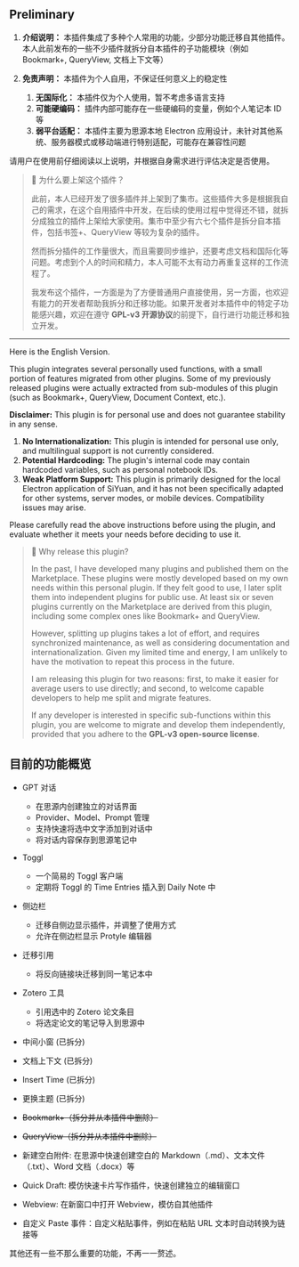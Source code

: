 
## Preliminary

1. **介绍说明：**  本插件集成了多种个人常用的功能，少部分功能迁移自其他插件。本人此前发布的一些不少插件就拆分自本插件的子功能模块（例如 Bookmark+, QueryView, 文档上下文等）
2. **免责声明：**  本插件为个人自用，不保证任何意义上的稳定性

    1. **无国际化：**  本插件仅为个人使用，暂不考虑多语言支持
    2. **可能硬编码：**  插件内部可能存在一些硬编码的变量，例如个人笔记本 ID 等
    3. **弱平台适配：**  本插件主要为思源本地 Electron 应用设计，未针对其他系统、服务器模式或移动端进行特别适配，可能存在兼容性问题

请用户在使用前仔细阅读以上说明，并根据自身需求进行评估决定是否使用。

> 🤔 为什么要上架这个插件？
>
> 此前，本人已经开发了很多插件并上架到了集市。这些插件大多是根据我自己的需求，在这个自用插件中开发，在后续的使用过程中觉得还不错，就拆分成独立的插件上架给大家使用。集市中至少有六七个插件是拆分自本插件，包括书签+、QueryView 等较为复杂的插件。
>
> 然而拆分插件的工作量很大，而且需要同步维护，还要考虑文档和国际化等问题。考虑到个人的时间和精力，本人可能不太有动力再重复这样的工作流程了。
>
> 我发布这个插件，一方面是为了方便普通用户直接使用，另一方面，也欢迎有能力的开发者帮助我拆分和迁移功能。如果开发者对本插件中的特定子功能感兴趣，欢迎在遵守 **GPL-v3 开源协议**的前提下，自行进行功能迁移和独立开发。

---

Here is the English Version.

This plugin integrates several personally used functions, with a small portion of features migrated from other plugins. Some of my previously released plugins were actually extracted from sub-modules of this plugin (such as Bookmark+, QueryView, Document Context, etc.).

**Disclaimer:**  This plugin is for personal use and does not guarantee stability in any sense.

1. **No Internationalization:**  This plugin is intended for personal use only, and multilingual support is not currently considered.
2. **Potential Hardcoding:**  The plugin's internal code may contain hardcoded variables, such as personal notebook IDs.
3. **Weak Platform Support:**  This plugin is primarily designed for the local Electron application of SiYuan, and it has not been specifically adapted for other systems, server modes, or mobile devices. Compatibility issues may arise.

Please carefully read the above instructions before using the plugin, and evaluate whether it meets your needs before deciding to use it.

> 🤔 Why release this plugin?
>
> In the past, I have developed many plugins and published them on the Marketplace. These plugins were mostly developed based on my own needs within this personal plugin. If they felt good to use, I later split them into independent plugins for public use. At least six or seven plugins currently on the Marketplace are derived from this plugin, including some complex ones like Bookmark+ and QueryView.
>
> However, splitting up plugins takes a lot of effort, and requires synchronized maintenance, as well as considering documentation and internationalization. Given my limited time and energy, I am unlikely to have the motivation to repeat this process in the future.
>
> I am releasing this plugin for two reasons: first, to make it easier for average users to use directly; and second, to welcome capable developers to help me split and migrate features.
>
> If any developer is interested in specific sub-functions within this plugin, you are welcome to migrate and develop them independently, provided that you adhere to the **GPL-v3 open-source license**.

## 目前的功能概览

* GPT 对话

  * 在思源内创建独立的对话界面
  * Provider、Model、Prompt 管理
  * 支持快速将选中文字添加到对话中
  * 将对话内容保存到思源笔记中
* Toggl

  * 一个简易的 Toggl 客户端
  * 定期将 Toggl 的 Time Entries 插入到 Daily Note 中
* 侧边栏

  * 迁移自侧边显示插件，并调整了使用方式
  * 允许在侧边栏显示 Protyle 编辑器
* 迁移引用

  * 将反向链接块迁移到同一笔记本中
* Zotero 工具

  * 引用选中的 Zotero 论文条目
  * 将选定论文的笔记导入到思源中

* 中间小窗 (已拆分)
* 文档上下文 (已拆分)
* Insert Time  (已拆分)
* 更换主题 (已拆分)
* ~~Bookmark+（拆分并从本插件中删除）~~
* ~~QueryView（拆分并从本插件中删除）~~

* 新建空白附件: 在思源中快速创建空白的 Markdown（.md）、文本文件（.txt）、Word 文档（.docx）等
* Quick Draft: 模仿快速卡片写作插件，快速创建独立的编辑窗口
* Webview: 在新窗口中打开 Webview，模仿自其他插件
* 自定义 Paste 事件：自定义粘贴事件，例如在粘贴 URL 文本时自动转换为链接等

其他还有一些不那么重要的功能，不再一一赘述。
